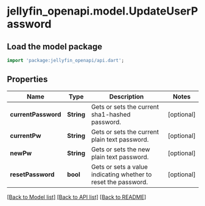 # jellyfin_openapi.model.UpdateUserPassword

## Load the model package
```dart
import 'package:jellyfin_openapi/api.dart';
```

## Properties
Name | Type | Description | Notes
------------ | ------------- | ------------- | -------------
**currentPassword** | **String** | Gets or sets the current sha1-hashed password. | [optional] 
**currentPw** | **String** | Gets or sets the current plain text password. | [optional] 
**newPw** | **String** | Gets or sets the new plain text password. | [optional] 
**resetPassword** | **bool** | Gets or sets a value indicating whether to reset the password. | [optional] 

[[Back to Model list]](../README.md#documentation-for-models) [[Back to API list]](../README.md#documentation-for-api-endpoints) [[Back to README]](../README.md)


